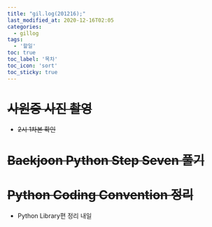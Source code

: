 ```yaml
---
title: "gil.log(201216);"
last_modified_at: 2020-12-16T02:05
categories: 
  - gillog
tags: 
  - '할일'
toc: true
toc_label: '목차'
toc_icon: 'sort'
toc_sticky: true
---
```

# ~~사원증 사진 촬영~~
- ~~2시 1차본 확인~~
# ~~Baekjoon Python Step Seven 풀기~~

# ~~Python Coding Convention 정리~~
- Python Library편 정리 내일

